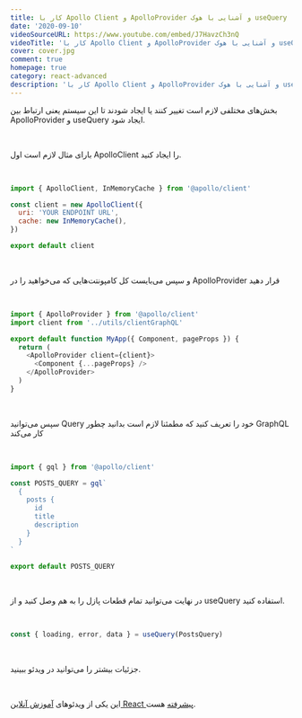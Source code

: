 ```yaml
---
title: کار با Apollo Client و ApolloProvider و آشنایی با هوک useQuery
date: '2020-09-10'
videoSourceURL: https://www.youtube.com/embed/J7HavzCh3nQ
videoTitle: 'کار با Apollo Client و ApolloProvider و آشنایی با هوک useQuery'
cover: cover.jpg
comment: true
homepage: true
category: react-advanced
description: 'کار با Apollo Client و ApolloProvider و آشنایی با هوک useQuery'
---
```


بخش‌های مختلفی لازم است تغییر کنند یا ایجاد شودند تا این سیستم یعنی ارتباط بین ApolloProvider و useQuery ایجاد شود.

<br />

بارای مثال لازم است اول ApolloClient را ایجاد کنید.

<br />

```javascript
import { ApolloClient, InMemoryCache } from '@apollo/client'

const client = new ApolloClient({
  uri: 'YOUR ENDPOINT URL',
  cache: new InMemoryCache(),
})

export default client
```

<br />

و سپس می‌بایست کل کامپونتت‌هایی که می‌خواهید را در ApolloProvider قرار دهید

<br />

```javascript
import { ApolloProvider } from '@apollo/client'
import client from '../utils/clientGraphQL'

export default function MyApp({ Component, pageProps }) {
  return (
    <ApolloProvider client={client}>
      <Component {...pageProps} />
    </ApolloProvider>
  )
}
```

<br />

سپس می‌توانید Query خود را تعریف کنید که مطمئنا لازم است بدانید چطور GraphQL کار می‌کند

<br />

```javascript
import { gql } from '@apollo/client'

const POSTS_QUERY = gql`
  {
    posts {
      id
      title
      description
    }
  }
`

export default POSTS_QUERY
```

<br />

در نهایت می‌توانید تمام قطعات پازل را به هم وصل کنید و از useQuery استفاده کنید.

<br />

```javascript
const { loading, error, data } = useQuery(PostsQuery)
```

<br />

جزئیات بیشتر را می‌توانید در ویدئو ببینید.

<br />

این یکی از ویدئو‌های
[آموزش آنلاین React پیشرفته](/react-advanced-course)
هست.
